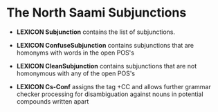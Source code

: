 
# The North Saami Subjunctions







 * **LEXICON Subjunction** contains the list of subjunctions.

 * **LEXICON ConfuseSubjunction** contains subjunctions that are
                               homonyms with words in the open POS's

 * **LEXICON CleanSubjunction** contains subjunctions that are not
                           homonymous with any of the open POS's



 * **LEXICON Cs-Conf** assigns the tag +CC and allows further grammar checker processing for disambiguation against nouns in potential compounds written apart

